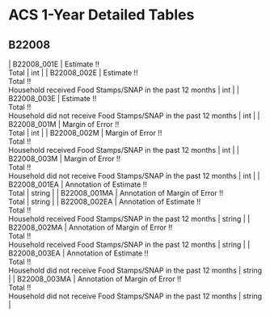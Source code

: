 # ACS 1-Year Detailed Tables

## B22008

| B22008_001E | Estimate !!<br>Total | int |
| B22008_002E | Estimate !!<br>Total !!<br>Household received Food Stamps/SNAP in the past 12 months | int |
| B22008_003E | Estimate !!<br>Total !!<br>Household did not receive Food Stamps/SNAP in the past 12 months | int |
| B22008_001M | Margin of Error !!<br>Total | int |
| B22008_002M | Margin of Error !!<br>Total !!<br>Household received Food Stamps/SNAP in the past 12 months | int |
| B22008_003M | Margin of Error !!<br>Total !!<br>Household did not receive Food Stamps/SNAP in the past 12 months | int |
| B22008_001EA | Annotation of Estimate !!<br>Total | string |
| B22008_001MA | Annotation of Margin of Error !!<br>Total | string |
| B22008_002EA | Annotation of Estimate !!<br>Total !!<br>Household received Food Stamps/SNAP in the past 12 months | string |
| B22008_002MA | Annotation of Margin of Error !!<br>Total !!<br>Household received Food Stamps/SNAP in the past 12 months | string |
| B22008_003EA | Annotation of Estimate !!<br>Total !!<br>Household did not receive Food Stamps/SNAP in the past 12 months | string |
| B22008_003MA | Annotation of Margin of Error !!<br>Total !!<br>Household did not receive Food Stamps/SNAP in the past 12 months | string |

